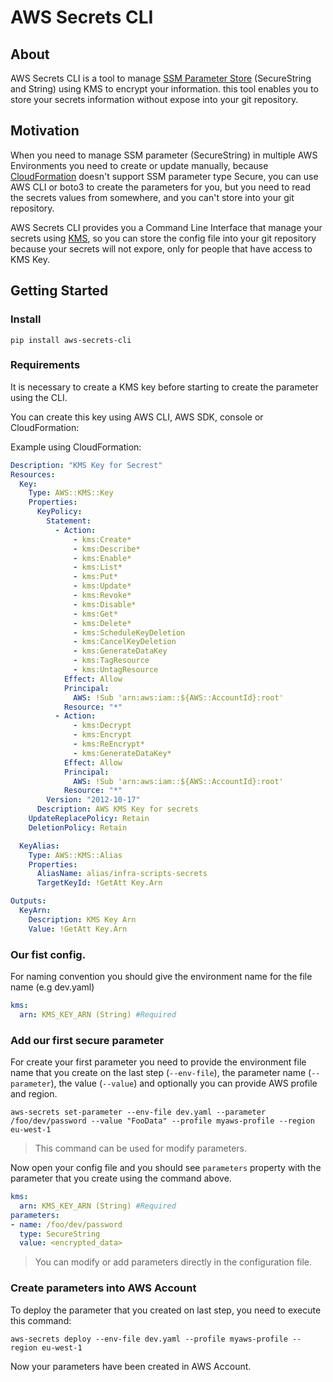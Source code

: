 # AWS Secrets CLI

## About

AWS Secrets CLI is a tool to manage [SSM Parameter Store](https://docs.aws.amazon.com/systems-manager/latest/userguide/systems-manager-parameter-store.html) (SecureString and String) using KMS to encrypt your information. this tool enables you to store your secrets information without expose into your git repository.

## Motivation

When you need to manage SSM parameter (SecureString) in multiple AWS Environments you need to create or update manually, because [CloudFormation](https://aws.amazon.com/pt/cloudformation/) doesn't support SSM parameter type Secure, you can use AWS CLI or boto3 to create the parameters for you, but you need to read the secrets values from somewhere, and you can't store into your git repository.

AWS Secrets CLI provides you a Command Line Interface that manage your secrets using [KMS](https://aws.amazon.com/pt/kms/), so you can store the config file into your git repository because your secrets will not expore, only for people that have access to KMS Key.

## Getting Started

### Install

```shell
pip install aws-secrets-cli
```

### Requirements

It is necessary to create a KMS key before starting to create the parameter using the CLI.

You can create this key using AWS CLI, AWS SDK, console or CloudFormation:

Example using CloudFormation:
```yaml
Description: "KMS Key for Secrest"
Resources: 
  Key:
    Type: AWS::KMS::Key
    Properties:
      KeyPolicy:
        Statement:
          - Action:
              - kms:Create*
              - kms:Describe*
              - kms:Enable*
              - kms:List*
              - kms:Put*
              - kms:Update*
              - kms:Revoke*
              - kms:Disable*
              - kms:Get*
              - kms:Delete*
              - kms:ScheduleKeyDeletion
              - kms:CancelKeyDeletion
              - kms:GenerateDataKey
              - kms:TagResource
              - kms:UntagResource
            Effect: Allow
            Principal:
              AWS: !Sub 'arn:aws:iam::${AWS::AccountId}:root'
            Resource: "*"
          - Action:
              - kms:Decrypt
              - kms:Encrypt
              - kms:ReEncrypt*
              - kms:GenerateDataKey*
            Effect: Allow
            Principal:
              AWS: !Sub 'arn:aws:iam::${AWS::AccountId}:root'
            Resource: "*"
        Version: "2012-10-17"
      Description: AWS KMS Key for secrets
    UpdateReplacePolicy: Retain
    DeletionPolicy: Retain

  KeyAlias:
    Type: AWS::KMS::Alias
    Properties:
      AliasName: alias/infra-scripts-secrets
      TargetKeyId: !GetAtt Key.Arn

Outputs:
  KeyArn:
    Description: KMS Key Arn
    Value: !GetAtt Key.Arn
```

### Our fist config.

For naming convention you should give the environment name for the file name (e.g dev.yaml)

```yaml
kms:
  arn: KMS_KEY_ARN (String) #Required
```

### Add our first secure parameter

For create your first parameter you need to provide the environment file name that you create on the last step (`--env-file`), the parameter name (`--parameter`), the value (`--value`) and optionally you can provide AWS profile and region.

```shell
aws-secrets set-parameter --env-file dev.yaml --parameter /foo/dev/password --value "FooData" --profile myaws-profile --region eu-west-1
```

>
> This command can be used for modify parameters.

Now open your config file and you should see `parameters` property with the parameter that you create using the command above.

``` yaml
kms:
  arn: KMS_KEY_ARN (String) #Required
parameters:
- name: /foo/dev/password  
  type: SecureString
  value: <encrypted_data>
```

>
> You can modify or add parameters directly in the configuration file.

### Create parameters into AWS Account

To deploy the parameter that you created on last step, you need to execute this command:

``` shell
aws-secrets deploy --env-file dev.yaml --profile myaws-profile --region eu-west-1
```

Now your parameters have been created in AWS Account.